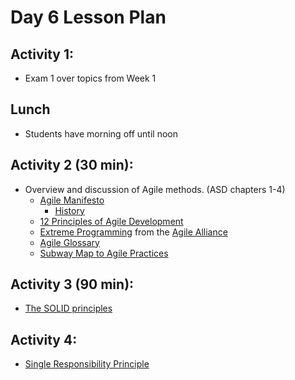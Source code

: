 # Day 6 Lesson Plan

## Activity 1:

- Exam 1 over topics from Week 1

## Lunch

- Students have morning off until noon

## Activity 2 (30 min):

- Overview and discussion of Agile methods. (ASD chapters 1-4)
  - [Agile Manifesto](https://agilemanifesto.org/)
    - [History](https://agilemanifesto.org/history.html)
  - [12 Principles of Agile Development](https://agilemanifesto.org/principles.html)
  - [Extreme Programming](https://www.agilealliance.org/glossary/xp/) from the [Agile Alliance](https://www.agilealliance.org/)
  - [Agile Glossary](https://www.agilealliance.org/agile101/agile-glossary/)
  - [Subway Map to Agile Practices](../resources/Subway-Map-to-Agile-Practices.pdf)

## Activity 3 (90 min):

- [The SOLID principles](../activities/activity6-3solid.md)

## Activity 4:

- [Single Responsibility Principle](../activities/activity6-4srp.md)
